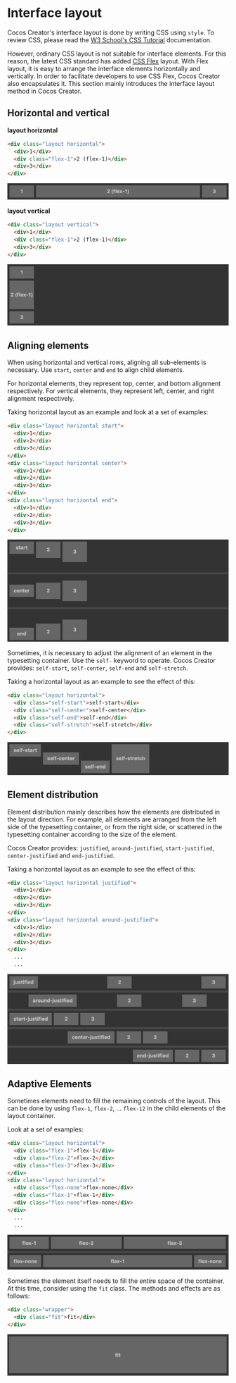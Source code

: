 # Interface layout

Cocos Creator's interface layout is done by writing CSS using `style`. To review CSS, please read the [W3 School's CSS Tutorial](http://www.w3school.com.cn/css/) documentation.

However, ordinary CSS layout is not suitable for interface elements. For this reason, the latest CSS standard has added [CSS Flex](https://css-tricks.com/snippets/css/a-guide-to-flexbox/) layout. With Flex layout, it is easy to arrange the interface elements horizontally and vertically. In order to facilitate developers to use CSS Flex, Cocos Creator also encapsulates it. This section mainly introduces the interface layout method in Cocos Creator.

## Horizontal and vertical

**layout horizontal**

```html
<div class="layout horizontal">
  <div>1</div>
  <div class="flex-1">2 (flex-1)</div>
  <div>3</div>
</div>
```

![layout-horizontal](./assets/layout-horizontal.png)

**layout vertical**

```html
<div class="layout vertical">
  <div>1</div>
  <div class="flex-1">2 (flex-1)</div>
  <div>3</div>
</div>
```

![layout-vertical](./assets/layout-vertical.png)

## Aligning elements

When using horizontal and vertical rows, aligning all sub-elements is necessary. Use `start`, `center` and `end` to align child elements.

For horizontal elements, they represent top, center, and bottom alignment respectively. For vertical elements, they represent left, center, and right alignment respectively.

Taking horizontal layout as an example and look at a set of examples:

```html
<div class="layout horizontal start">
  <div>1</div>
  <div>2</div>
  <div>3</div>
</div>
<div class="layout horizontal center">
  <div>1</div>
  <div>2</div>
  <div>3</div>
</div>
<div class="layout horizontal end">
  <div>1</div>
  <div>2</div>
  <div>3</div>
</div>
```

![layout-align-items](./assets/layout-align-items.png)

Sometimes, it is necessary to adjust the alignment of an element in the typesetting container. Use the `self-` keyword to operate. Cocos Creator provides: `self-start`, `self-center`, `self-end` and `self-stretch`.

Taking a horizontal layout as an example to see the effect of this:

```html
<div class="layout horizontal">
  <div class="self-start">self-start</div>
  <div class="self-center">self-center</div>
  <div class="self-end">self-end</div>
  <div class="self-stretch">self-stretch</div>
</div>
```

![layout-self-align](./assets/layout-self-align.png)

## Element distribution

Element distribution mainly describes how the elements are distributed in the layout direction. For example, all elements are arranged from the left side of the typesetting container, or from the right side, or scattered in the typesetting container according to the size of the element.

Cocos Creator provides: `justified`, `around-justified`, `start-justified`, `center-justified` and `end-justified`.

Taking a horizontal layout as an example to see the effect of this:

```html
<div class="layout horizontal justified">
  <div>1</div>
  <div>2</div>
  <div>3</div>
</div>
<div class="layout horizontal around-justified">
  <div>1</div>
  <div>2</div>
  <div>3</div>
</div>
  ...
  ...
```

![layout-justified](./assets/layout-justified.png)

## Adaptive Elements

Sometimes elements need to fill the remaining controls of the layout. This can be done by using `flex-1`, `flex-2`, ... `flex-12` in the child elements of the layout container.

Look at a set of examples:

```html
<div class="layout horizontal">
  <div class="flex-1">flex-1</div>
  <div class="flex-2">flex-2</div>
  <div class="flex-3">flex-3</div>
</div>
<div class="layout horizontal">
  <div class="flex-none">flex-none</div>
  <div class="flex-1">flex-1</div>
  <div class="flex-none">flex-none</div>
</div>
  ...
  ...
```

![layout-flex](./assets/layout-flex.png)

Sometimes the element itself needs to fill the entire space of the container. At this time, consider using the `fit` class. The methods and effects are as follows:

```html
<div class="wrapper">
  <div class="fit">fit</div>
</div>
```

![layout-fit](./assets/layout-fit.png)

